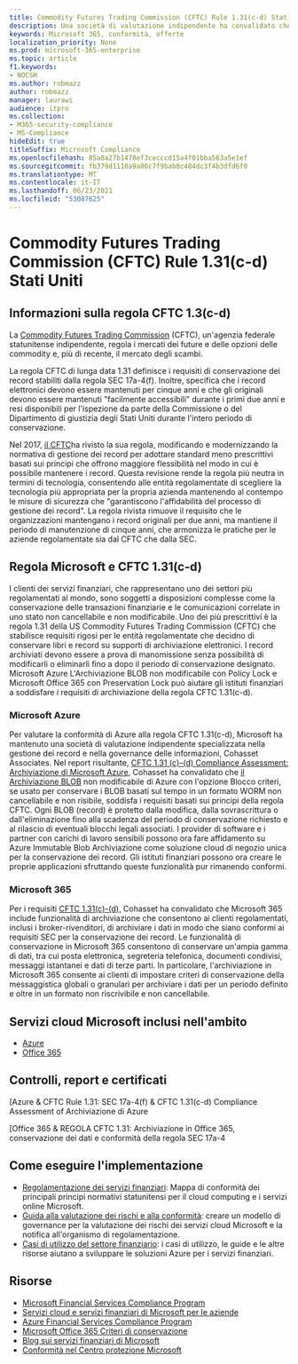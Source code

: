 ```yaml
---
title: Commodity Futures Trading Commission (CFTC) Rule 1.31(c-d) Stati Uniti
description: Una società di valutazione indipendente ha convalidato che Azure e Office 365 possono aiutare le società finanziarie a soddisfare i requisiti di conservazione dei record e di archiviazione non modificabili della regola CFTC 1.31.
keywords: Microsoft 365, conformità, offerte
localization_priority: None
ms.prod: microsoft-365-enterprise
ms.topic: article
f1.keywords:
- NOCSH
ms.author: robmazz
author: robmazz
manager: laurawi
audience: itpro
ms.collection:
- M365-security-compliance
- MS-Compliance
hideEdit: true
titleSuffix: Microsoft Compliance
ms.openlocfilehash: 85a8a27b1478ef3cecccd15a4f01bba563a5e1ef
ms.sourcegitcommit: fb379d1110a9a86c7f9bab8c484dc3f4b3dfd6f0
ms.translationtype: MT
ms.contentlocale: it-IT
ms.lasthandoff: 06/23/2021
ms.locfileid: "53087625"
---
```

# <a name="commodity-futures-trading-commission-cftc-rule-131c-d-united-states"></a>Commodity Futures Trading Commission (CFTC) Rule 1.31(c-d) Stati Uniti

## <a name="about-cftc-rule-13c-d"></a>Informazioni sulla regola CFTC 1.3(c-d)

La [Commodity Futures Trading Commission](https://www.cftc.gov/) (CFTC), un'agenzia federale statunitense indipendente, regola i mercati dei future e delle opzioni delle commodity e, più di recente, il mercato degli scambi.  
  
La regola CFTC di lunga data 1.31 definisce i requisiti di conservazione dei record stabiliti dalla regola SEC 17a-4(f). Inoltre, specifica che i record elettronici devono essere mantenuti per cinque anni e che gli originali devono essere mantenuti "facilmente accessibili" durante i primi due anni e resi disponibili per l'ispezione da parte della Commissione o del Dipartimento di giustizia degli Stati Uniti durante l'intero periodo di conservazione.  
  
Nel 2017, [il CFTC](https://www.cftc.gov/sites/default/files/idc/groups/public/@lrfederalregister/documents/file/2017-11014a.pdf)ha rivisto la sua regola, modificando e modernizzando la normativa di gestione dei record per adottare standard meno prescrittivi basati sui principi che offrono maggiore flessibilità nel modo in cui è possibile mantenere i record. Questa revisione rende la regola più neutra in termini di tecnologia, consentendo alle entità regolamentate di scegliere la tecnologia più appropriata per la propria azienda mantenendo al contempo le misure di sicurezza che "garantiscono l'affidabilità del processo di gestione dei record". La regola rivista rimuove il requisito che le organizzazioni mantengano i record originali per due anni, ma mantiene il periodo di manutenzione di cinque anni, che armonizza le pratiche per le aziende regolamentate sia dal CFTC che dalla SEC.

## <a name="microsoft-and-cftc-rule-131c-d"></a>Regola Microsoft e CFTC 1.31(c-d)

I clienti dei servizi finanziari, che rappresentano uno dei settori più regolamentati al mondo, sono soggetti a disposizioni complesse come la conservazione delle transazioni finanziarie e le comunicazioni correlate in uno stato non cancellabile e non modificabile. Uno dei più prescrittivi è la regola 1.31 della US Commodity Futures Trading Commission (CFTC) che stabilisce requisiti rigosi per le entità regolamentate che decidno di conservare libri e record su supporti di archiviazione elettronici. I record archiviati devono essere a prova di manomissione senza possibilità di modificarli o eliminarli fino a dopo il periodo di conservazione designato. Microsoft Azure L'Archiviazione BLOB non modificabile con Policy Lock e Microsoft Office 365 con Preservation Lock può aiutare gli istituti finanziari a soddisfare i requisiti di archiviazione della regola CFTC 1.31(c-d).

### <a name="microsoft-azure"></a>Microsoft Azure

Per valutare la conformità di Azure alla regola CFTC 1.31(c-d), Microsoft ha mantenuto una società di valutazione indipendente specializzata nella gestione dei record e nella governance delle informazioni, Cohasset Associates. Nel report risultante, [CFTC 1.31 (c)–(d) Compliance Assessment: Archiviazione di Microsoft Azure](https://servicetrust.microsoft.com/ViewPage/MSComplianceGuide?command=Download&downloadType=Document&downloadId=19b08fd4-d276-43e8-9461-715981d0ea20&docTab=4ce99610-c9c0-11e7-8c2c-f908a777fa4d_GRC_Assessment_Reports), Cohasset ha convalidato che [il Archiviazione BLOB](/azure/storage/blobs/storage-blob-immutable-storage) non modificabile di Azure con l'opzione Blocco criteri, se usato per conservare i BLOB basati sul tempo in un formato WORM non cancellabile e non risibile, soddisfa i requisiti basati sui principi della regola CFTC. Ogni BLOB (record) è protetto dalla modifica, dalla sovrascrittura o dall'eliminazione fino alla scadenza del periodo di conservazione richiesto e al rilascio di eventuali blocchi legali associati. I provider di software e i partner con carichi di lavoro sensibili possono ora fare affidamento su Azure Immutable Blob Archiviazione come soluzione cloud di negozio unica per la conservazione dei record. Gli istituti finanziari possono ora creare le proprie applicazioni sfruttando queste funzionalità pur rimanendo conformi.

### <a name="microsoft-365"></a>Microsoft 365

Per i requisiti [CFTC 1.31(c)-(d),](/microsoft-365/compliance/retention-regulatory-requirements#sec-17a-4f-finra-4511c-and-cftc-131c-d) Cohasset ha convalidato che Microsoft 365 include funzionalità di archiviazione che consentono ai clienti regolamentati, inclusi i broker-rivenditori, di archiviare i dati in modo che siano conformi ai requisiti SEC per la conservazione dei record. Le funzionalità di conservazione in Microsoft 365 consentono di conservare un'ampia gamma di dati, tra cui posta elettronica, segreteria telefonica, documenti condivisi, messaggi istantanei e dati di terze parti. In particolare, l'archiviazione in Microsoft 365 consente ai clienti di impostare criteri di conservazione della messaggistica globali o granulari per archiviare i dati per un periodo definito e oltre in un formato non riscrivibile e non cancellabile.

## <a name="microsoft-in-scope-cloud-services"></a>Servizi cloud Microsoft inclusi nell'ambito

- [Azure](https://aka.ms/AzureCompliance)
- [Office 365](https://aka.ms/o365-compliance-framework)

## <a name="audits-reports-and-certificates"></a>Controlli, report e certificati

[Azure & CFTC Rule 1.31: SEC 17a-4(f) & CFTC 1.31(c-d) Compliance Assessment of Archiviazione di Azure

[Office 365 & REGOLA CFTC 1.31: Archiviazione in Office 365, conservazione dei dati e conformità della regola SEC 17a-4

## <a name="how-to-implement"></a>Come eseguire l'implementazione

- [Regolamentazione dei servizi finanziari](https://servicetrust.microsoft.com/ViewPage/TrustDocuments?command=Download&downloadType=Document&downloadId=5b483567-00b0-4d86-96ae-ee887dadb61c&docTab=6d000410-c9e9-11e7-9a91-892aae8839ad_Compliance_Guides): Mappa di conformità dei principali principi normativi statunitensi per il cloud computing e i servizi online Microsoft.
- [Guida alla valutazione dei rischi e alla conformità](https://aka.ms/RiskGovernanceGuide): creare un modello di governance per la valutazione dei rischi dei servizi cloud Microsoft e la notifica all'organismo di regolamentazione.
- [Casi di utilizzo del settore finanziario](/azure/industry/financial/): i casi di utilizzo, le guide e le altre risorse aiutano a sviluppare le soluzioni Azure per i servizi finanziari.

## <a name="resources"></a>Risorse

- [Microsoft Financial Services Compliance Program](https://aka.ms/FSCP-Print)
- [Servizi cloud e servizi finanziari di Microsoft per le aziende](https://www.microsoft.com/trustcenter/cloudservices/financialservices)
- [Azure Financial Services Compliance Program](https://azure.microsoft.com/resources/videos/azurecon-2015-financial-services-compliance-in-azure/)
- [Microsoft Office 365 Criteri di conservazione](/office365/securitycompliance/retention-policies)
- [Blog sui servizi finanziari di Microsoft](https://techcommunity.microsoft.com/t5/Financial-Services-Blog/bg-p/FinancialServicesBlog)
- [Conformità nel Centro protezione Microsoft](https://www.microsoft.com/trust-center/compliance/compliance-overview)
